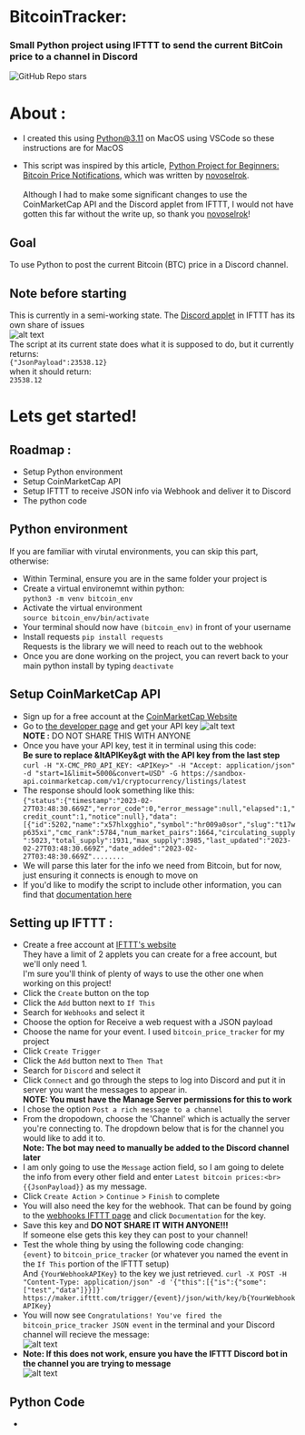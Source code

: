 # BitcoinTracker:
### Small Python project using IFTTT to send the current BitCoin price to a channel in Discord
  
![GitHub Repo stars](https://img.shields.io/github/stars/Pollyanna584/BitcoinTracker?style=social)

# About :
- I created this using Python@3.11 on MacOS using VSCode so these instructions are for MacOS

- This script was inspired by this article, [Python Project for Beginners: Bitcoin Price Notifications](https://realpython.com/python-bitcoin-ifttt/), which was written by [novoselrok](https://github.com/novoselrok).<br><br>Although I had to make some significant changes to use the CoinMarketCap API and the Discord applet from IFTTT, I would not have gotten this far without the write up, so thank you [novoselrok](https://github.com/novoselrok)!

## Goal
To use Python to post the current Bitcoin (BTC) price in a Discord channel.

## Note before starting
This is currently in a semi-working state.  The [Discord applet](https://ifttt.com/discord/health) in IFTTT has its own share of issues<br>![alt text](https://i.imgur.com/ypuQkpZ.png)<br>The script at its current state does what it is supposed to do, but it currently returns:<br>`{"JsonPayload":23538.12}`<br> when it should return:<br>`23538.12`<br>

# Lets get started!

## Roadmap :
- Setup Python environment
- Setup CoinMarketCap API
- Setup IFTTT to receive JSON info via Webhook and deliver it to Discord
- The python code

## Python environment
If you are familiar with virutal environments, you can skip this part, otherwise:
- Within Terminal, ensure you are in the same folder your project is
- Create a virtual environemnt within python:<br>`python3 -m venv bitcoin_env`
- Activate the virtual environment<br>`source bitcoin_env/bin/activate`
- Your terminal should now have `(bitcoin_env)` in front of your username
- Install requests `pip install requests`
<br>Requests is the library we will need to reach out to the webhook
- Once you are done working on the project, you can revert back to your main python install by typing `deactivate`

## Setup CoinMarketCap API
- Sign up for a free account at the [CoinMarketCap Website](https://coinmarketcap.com/api/)
- Go to [the developer page](https://pro.coinmarketcap.com/account) and get your API key
![alt text](https://i.imgur.com/W8855gW.png)<br>**NOTE :** DO NOT SHARE THIS WITH ANYONE<br>
- Once you have your API key, test it in terminal using this code:<br>**Be sure to replace &ltAPIKey&gt with the API key from the last step**<br>````curl -H "X-CMC_PRO_API_KEY: <APIKey>" -H "Accept: application/json" -d "start=1&limit=5000&convert=USD" -G https://sandbox-api.coinmarketcap.com/v1/cryptocurrency/listings/latest````
- The response should look something like this:<br>```{"status":{"timestamp":"2023-02-27T03:48:30.669Z","error_code":0,"error_message":null,"elapsed":1,"credit_count":1,"notice":null},"data":[{"id":5202,"name":"x57hlxgghio","symbol":"hr009a0sor","slug":"t17wp635xi","cmc_rank":5784,"num_market_pairs":1664,"circulating_supply":5023,"total_supply":1931,"max_supply":3985,"last_updated":"2023-02-27T03:48:30.669Z","date_added":"2023-02-27T03:48:30.669Z"........```
- We will parse this later for the info we need from Bitcoin, but for now, just ensuring it connects is enough to move on
- If you'd like to modify the script to include other information, you can find that [documentation here](https://coinmarketcap.com/api/documentation/v1/#section/Quick-Start-Guide)

## Setting up IFTTT :
- Create a free account at [IFTTT's website](https://ifttt.com/)<br>They have a limit of 2 applets you can create for a free account, but we'll only need 1.<br>I'm sure you'll think of plenty of ways to use the other one when working on this project!
- Click the `Create` button on the top
- Click the `Add` button next to `If This`
- Search for `Webhooks` and select it
- Choose the option for Receive a web request with a JSON payload
- Choose the name for your event.  I used `bitcoin_price_tracker` for my project
- Click `Create Trigger`
- Click the `Add` button next to `Then That`
- Search for `Discord` and select it
- Click `Connect` and go through the steps to log into Discord and put it in server you want the messages to appear in.<br>**NOTE: You must have the Manage Server permissions for this to work**
- I chose the option `Post a rich message to a channel`
- From the dropodown, choose the 'Channel' which is actually the server you're connecting to. The dropdown below that is for the channel you would like to add it to.<br>**Note: The bot may need to manually be added to the Discord channel later**
- I am only going to use the `Message` action field, so I am going to delete the info from every other field and enter ```Latest bitcoin prices:<br>{{JsonPayload}}``` as my message.
- Click `Create Action` > `Continue` > `Finish` to complete
- You will also need the key for the webhook.  That can be found by going to the [webhooks IFTTT page](https://ifttt.com/maker_webhooks) and click `Documentation` for the key.
- Save this key and **DO NOT SHARE IT WITH ANYONE!!!**<br>If someone else gets this key they can post to your channel!
- Test the whole thing by using the following code changing:<br>`{event}` to `bitcoin_price_tracker` (or whatever you named the event in the `If This` portion of the IFTTT setup)<br>And `{YourWebhookAPIKey}` to the key we just retrieved.
`curl -X POST -H "Content-Type: application/json" -d '{"this":[{"is":{"some":["test","data"]}}]}' https://maker.ifttt.com/trigger/{event}/json/with/key/b{YourWebhookAPIKey}`
- You will now see `Congratulations! You've fired the bitcoin_price_tracker JSON event` in the terminal and your Discord channel will recieve the message:<br>![alt text](https://i.imgur.com/dQbFWU4.png)
- **Note: If this does not work, ensure you have the IFTTT Discord bot in the channel you are trying to message**<br>![alt text](https://i.imgur.com/uAmlIUe.png)


## Python Code
- 